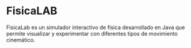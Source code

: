 # FisicaLAB
FisicaLab es un simulador interactivo de física desarrollado en Java que permite visualizar y experimentar con diferentes tipos de movimiento cinemático.
